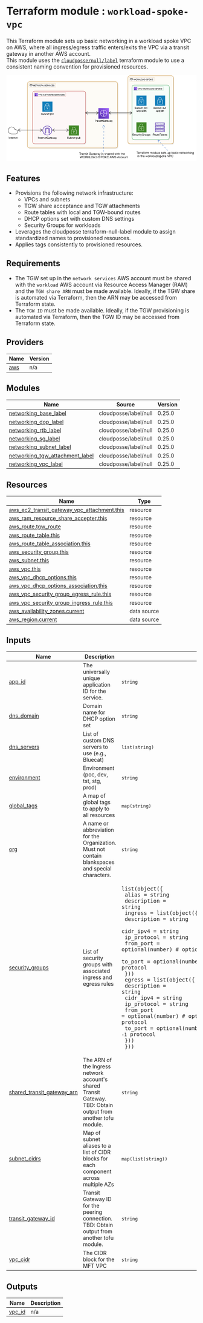 # Terraform module : `workload-spoke-vpc`
This Terraform module sets up basic networking in a workload spoke VPC on AWS, where all ingress/egress traffic enters/exits the VPC via a transit gateway in another AWS account.  
This module uses the [`cloudposse/null/label`](https://registry.terraform.io/modules/cloudposse/label/null/latest) terraform module to use a consistent naming convention for provisioned resources.

![](VIEWME.png "AWS Hub-Spoke")

## Features
- Provisions the following network infrastructure:
  - VPCs and subnets
  - TGW share acceptance and TGW attachments
  - Route tables with local and TGW-bound routes
  - DHCP options set with custom DNS settings
  - Security Groups for workloads
- Leverages the cloudposse terraform-null-label module to assign standardized names to provisioned resources.
- Applies tags consistently to provisioned resources.

## Requirements

- The TGW set up in the `network services` AWS account must be shared with the `workload` AWS account via Resource Access Manager (RAM) and the `TGW share ARN` must be made available. Ideally, if the TGW share is automated via Terraform, then the ARN may be accessed from Terraform state.
- The `TGW ID` must be made available. Ideally, if the TGW provisioning is automated via Terraform, then the TGW ID may be accessed from Terraform state.


## Providers

| Name | Version |
|------|---------|
| <a name="provider_aws"></a> [aws](#provider\_aws) | n/a |

## Modules

| Name | Source | Version |
|------|--------|---------|
| <a name="module_networking_base_label"></a> [networking\_base\_label](#module\_networking\_base\_label) | cloudposse/label/null | 0.25.0 |
| <a name="module_networking_dop_label"></a> [networking\_dop\_label](#module\_networking\_dop\_label) | cloudposse/label/null | 0.25.0 |
| <a name="module_networking_rtb_label"></a> [networking\_rtb\_label](#module\_networking\_rtb\_label) | cloudposse/label/null | 0.25.0 |
| <a name="module_networking_sg_label"></a> [networking\_sg\_label](#module\_networking\_sg\_label) | cloudposse/label/null | 0.25.0 |
| <a name="module_networking_subnet_label"></a> [networking\_subnet\_label](#module\_networking\_subnet\_label) | cloudposse/label/null | 0.25.0 |
| <a name="module_networking_tgw_attachment_label"></a> [networking\_tgw\_attachment\_label](#module\_networking\_tgw\_attachment\_label) | cloudposse/label/null | 0.25.0 |
| <a name="module_networking_vpc_label"></a> [networking\_vpc\_label](#module\_networking\_vpc\_label) | cloudposse/label/null | 0.25.0 |

## Resources

| Name | Type |
|------|------|
| [aws_ec2_transit_gateway_vpc_attachment.this](https://registry.terraform.io/providers/hashicorp/aws/latest/docs/resources/ec2_transit_gateway_vpc_attachment) | resource |
| [aws_ram_resource_share_accepter.this](https://registry.terraform.io/providers/hashicorp/aws/latest/docs/resources/ram_resource_share_accepter) | resource |
| [aws_route.tgw_route](https://registry.terraform.io/providers/hashicorp/aws/latest/docs/resources/route) | resource |
| [aws_route_table.this](https://registry.terraform.io/providers/hashicorp/aws/latest/docs/resources/route_table) | resource |
| [aws_route_table_association.this](https://registry.terraform.io/providers/hashicorp/aws/latest/docs/resources/route_table_association) | resource |
| [aws_security_group.this](https://registry.terraform.io/providers/hashicorp/aws/latest/docs/resources/security_group) | resource |
| [aws_subnet.this](https://registry.terraform.io/providers/hashicorp/aws/latest/docs/resources/subnet) | resource |
| [aws_vpc.this](https://registry.terraform.io/providers/hashicorp/aws/latest/docs/resources/vpc) | resource |
| [aws_vpc_dhcp_options.this](https://registry.terraform.io/providers/hashicorp/aws/latest/docs/resources/vpc_dhcp_options) | resource |
| [aws_vpc_dhcp_options_association.this](https://registry.terraform.io/providers/hashicorp/aws/latest/docs/resources/vpc_dhcp_options_association) | resource |
| [aws_vpc_security_group_egress_rule.this](https://registry.terraform.io/providers/hashicorp/aws/latest/docs/resources/vpc_security_group_egress_rule) | resource |
| [aws_vpc_security_group_ingress_rule.this](https://registry.terraform.io/providers/hashicorp/aws/latest/docs/resources/vpc_security_group_ingress_rule) | resource |
| [aws_availability_zones.current](https://registry.terraform.io/providers/hashicorp/aws/latest/docs/data-sources/availability_zones) | data source |
| [aws_region.current](https://registry.terraform.io/providers/hashicorp/aws/latest/docs/data-sources/region) | data source |

## Inputs

| Name | Description | Type | Default | Required |
|------|-------------|------|---------|:--------:|
| <a name="input_app_id"></a> [app\_id](#input\_app\_id) | The universally unique application ID for the service. | `string` | `""` | no |
| <a name="input_dns_domain"></a> [dns\_domain](#input\_dns\_domain) | Domain name for DHCP option set | `string` | n/a | yes |
| <a name="input_dns_servers"></a> [dns\_servers](#input\_dns\_servers) | List of custom DNS servers to use (e.g., Bluecat) | `list(string)` | n/a | yes |
| <a name="input_environment"></a> [environment](#input\_environment) | Environment (poc, dev, tst, stg, prod) | `string` | n/a | yes |
| <a name="input_global_tags"></a> [global\_tags](#input\_global\_tags) | A map of global tags to apply to all resources | `map(string)` | `{}` | no |
| <a name="input_org"></a> [org](#input\_org) | A name or abbreviation for the Organization. Must not contain blankspaces and special characters. | `string` | `"usc-its"` | no |
| <a name="input_security_groups"></a> [security\_groups](#input\_security\_groups) | List of security groups with associated ingress and egress rules | <pre>list(object({<br/>    alias       = string<br/>    description = string<br/>    ingress = list(object({<br/>      description = string<br/>      cidr_ipv4   = string<br/>      ip_protocol = string<br/>      from_port   = optional(number) # optional for cases like `-1` protocol<br/>      to_port     = optional(number) # optional for cases like `-1` protocol<br/>    }))<br/>    egress = list(object({<br/>      description = string<br/>      cidr_ipv4   = string<br/>      ip_protocol = string<br/>      from_port   = optional(number) # optional for cases like `-1` protocol<br/>      to_port     = optional(number) # optional for cases like `-1` protocol<br/>    }))<br/>  }))</pre> | n/a | yes |
| <a name="input_shared_transit_gateway_arn"></a> [shared\_transit\_gateway\_arn](#input\_shared\_transit\_gateway\_arn) | The ARN of the Ingress network account's shared Transit Gateway. TBD: Obtain output from another tofu module. | `string` | n/a | yes |
| <a name="input_subnet_cidrs"></a> [subnet\_cidrs](#input\_subnet\_cidrs) | Map of subnet aliases to a list of CIDR blocks for each component across multiple AZs | `map(list(string))` | n/a | yes |
| <a name="input_transit_gateway_id"></a> [transit\_gateway\_id](#input\_transit\_gateway\_id) | Transit Gateway ID for the peering connection. TBD: Obtain output from another tofu module. | `string` | n/a | yes |
| <a name="input_vpc_cidr"></a> [vpc\_cidr](#input\_vpc\_cidr) | The CIDR block for the MFT VPC | `string` | n/a | yes |

## Outputs

| Name | Description |
|------|-------------|
| <a name="output_vpc_id"></a> [vpc\_id](#output\_vpc\_id) | n/a |
